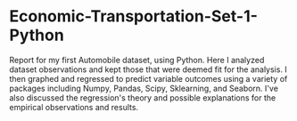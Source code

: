 # Economic-Transportation-Set-1-Python
Report for my first Automobile dataset, using Python. Here I analyzed dataset observations and kept those that were deemed fit for the analysis. I then graphed and regressed to predict variable outcomes using a variety of packages including Numpy, Pandas, Scipy, Sklearning, and Seaborn. I've also discussed the regression's theory and possible explanations for the empirical observations and results.
